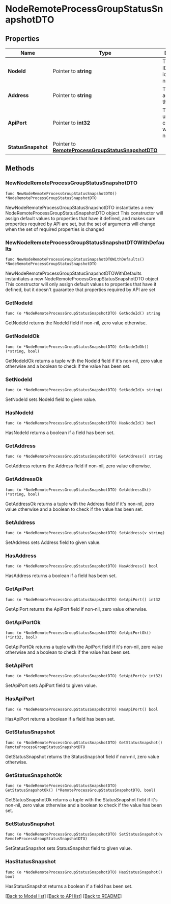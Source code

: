 # NodeRemoteProcessGroupStatusSnapshotDTO

## Properties

Name | Type | Description | Notes
------------ | ------------- | ------------- | -------------
**NodeId** | Pointer to **string** | The unique ID that identifies the node | [optional] 
**Address** | Pointer to **string** | The API address of the node | [optional] 
**ApiPort** | Pointer to **int32** | The API port used to communicate with the node | [optional] 
**StatusSnapshot** | Pointer to [**RemoteProcessGroupStatusSnapshotDTO**](RemoteProcessGroupStatusSnapshotDTO.md) |  | [optional] 

## Methods

### NewNodeRemoteProcessGroupStatusSnapshotDTO

`func NewNodeRemoteProcessGroupStatusSnapshotDTO() *NodeRemoteProcessGroupStatusSnapshotDTO`

NewNodeRemoteProcessGroupStatusSnapshotDTO instantiates a new NodeRemoteProcessGroupStatusSnapshotDTO object
This constructor will assign default values to properties that have it defined,
and makes sure properties required by API are set, but the set of arguments
will change when the set of required properties is changed

### NewNodeRemoteProcessGroupStatusSnapshotDTOWithDefaults

`func NewNodeRemoteProcessGroupStatusSnapshotDTOWithDefaults() *NodeRemoteProcessGroupStatusSnapshotDTO`

NewNodeRemoteProcessGroupStatusSnapshotDTOWithDefaults instantiates a new NodeRemoteProcessGroupStatusSnapshotDTO object
This constructor will only assign default values to properties that have it defined,
but it doesn't guarantee that properties required by API are set

### GetNodeId

`func (o *NodeRemoteProcessGroupStatusSnapshotDTO) GetNodeId() string`

GetNodeId returns the NodeId field if non-nil, zero value otherwise.

### GetNodeIdOk

`func (o *NodeRemoteProcessGroupStatusSnapshotDTO) GetNodeIdOk() (*string, bool)`

GetNodeIdOk returns a tuple with the NodeId field if it's non-nil, zero value otherwise
and a boolean to check if the value has been set.

### SetNodeId

`func (o *NodeRemoteProcessGroupStatusSnapshotDTO) SetNodeId(v string)`

SetNodeId sets NodeId field to given value.

### HasNodeId

`func (o *NodeRemoteProcessGroupStatusSnapshotDTO) HasNodeId() bool`

HasNodeId returns a boolean if a field has been set.

### GetAddress

`func (o *NodeRemoteProcessGroupStatusSnapshotDTO) GetAddress() string`

GetAddress returns the Address field if non-nil, zero value otherwise.

### GetAddressOk

`func (o *NodeRemoteProcessGroupStatusSnapshotDTO) GetAddressOk() (*string, bool)`

GetAddressOk returns a tuple with the Address field if it's non-nil, zero value otherwise
and a boolean to check if the value has been set.

### SetAddress

`func (o *NodeRemoteProcessGroupStatusSnapshotDTO) SetAddress(v string)`

SetAddress sets Address field to given value.

### HasAddress

`func (o *NodeRemoteProcessGroupStatusSnapshotDTO) HasAddress() bool`

HasAddress returns a boolean if a field has been set.

### GetApiPort

`func (o *NodeRemoteProcessGroupStatusSnapshotDTO) GetApiPort() int32`

GetApiPort returns the ApiPort field if non-nil, zero value otherwise.

### GetApiPortOk

`func (o *NodeRemoteProcessGroupStatusSnapshotDTO) GetApiPortOk() (*int32, bool)`

GetApiPortOk returns a tuple with the ApiPort field if it's non-nil, zero value otherwise
and a boolean to check if the value has been set.

### SetApiPort

`func (o *NodeRemoteProcessGroupStatusSnapshotDTO) SetApiPort(v int32)`

SetApiPort sets ApiPort field to given value.

### HasApiPort

`func (o *NodeRemoteProcessGroupStatusSnapshotDTO) HasApiPort() bool`

HasApiPort returns a boolean if a field has been set.

### GetStatusSnapshot

`func (o *NodeRemoteProcessGroupStatusSnapshotDTO) GetStatusSnapshot() RemoteProcessGroupStatusSnapshotDTO`

GetStatusSnapshot returns the StatusSnapshot field if non-nil, zero value otherwise.

### GetStatusSnapshotOk

`func (o *NodeRemoteProcessGroupStatusSnapshotDTO) GetStatusSnapshotOk() (*RemoteProcessGroupStatusSnapshotDTO, bool)`

GetStatusSnapshotOk returns a tuple with the StatusSnapshot field if it's non-nil, zero value otherwise
and a boolean to check if the value has been set.

### SetStatusSnapshot

`func (o *NodeRemoteProcessGroupStatusSnapshotDTO) SetStatusSnapshot(v RemoteProcessGroupStatusSnapshotDTO)`

SetStatusSnapshot sets StatusSnapshot field to given value.

### HasStatusSnapshot

`func (o *NodeRemoteProcessGroupStatusSnapshotDTO) HasStatusSnapshot() bool`

HasStatusSnapshot returns a boolean if a field has been set.


[[Back to Model list]](../README.md#documentation-for-models) [[Back to API list]](../README.md#documentation-for-api-endpoints) [[Back to README]](../README.md)


